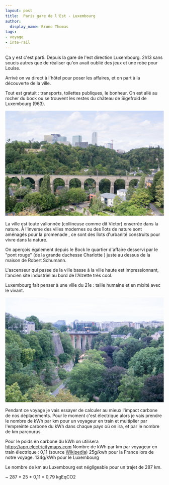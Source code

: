 ```yaml
---
layout: post
title:  Paris gare de l'Est - Luxembourg
author:
  display_name: Bruno Thomas
tags:
- voyage
- inte-rail
---
```


Ça y est c'est parti. Depuis la gare de l'est direction Luxembourg.
2h13 sans soucis autres que de réaliser qu'on avait oublié des jeux et une robe pour Louise.

Arrivé on va direct à l'hôtel pour poser les affaires, et on part à la découverte de la ville.

Tout est gratuit : transports, toilettes publiques, le bonheur. On est allé au  rocher du bock ou se trouvent les restes du château de Sigefroid de Luxembourg (963).

![Luxembourg depuis le Bock](/images/interrail2023/IMGP4044.jpg)

La ville est toute vallonnée (collineuse comme dit Victor) enserrée dans la nature. À l'inverse des villes modernes ou des îlots de nature sont aménagés pour la promenade , ce sont des îlots d'urbanité construits pour vivre dans la nature.

On aperçois également depuis le Bock le quartier d'affaire desservi par le "pont rouge" (de la grande duchesse Charlotte ) juste au dessus de la maison de Robert Schumann.

L'ascenseur qui passe de la ville basse à la ville haute est impressionnant, l'ancien site industriel au bord de l'Alzette très cool.

Luxembourg fait penser à une ville du 21e : taille humaine et en mixité avec le vivant.

![Luxembourg depuis le haut de l'ascenseur](/images/interrail2023/IMGP4076.jpg)

Pendant ce voyage je vais essayer de calculer au mieux l'impact carbone de nos déplacements. Pour le moment c'est électrique alors je vais prendre le nombre de kWh par km pour un voyageur en train et multiplier par l'empreinte carbone du kWh dans chaque pays où on ira, et par le nombre de km parcourus.

Pour le poids en carbone du kWh on utilisera https://app.electricitymaps.com
Nombre de kWh par km par voyageur en train électrique : 0,11 (source [Wikipedia](https://fr.wikipedia.org/wiki/Efficacit%C3%A9_%C3%A9nerg%C3%A9tique_dans_les_transports#Transport_ferroviaire))
25g/kwh pour la France lors de notre voyage.
134g/kWh pour le Luxembourg

Le nombre de km au Luxembourg est négligeable pour un trajet de 287 km.


~ 287 * 25 * 0,11 = 0,79 kgEqCO2

